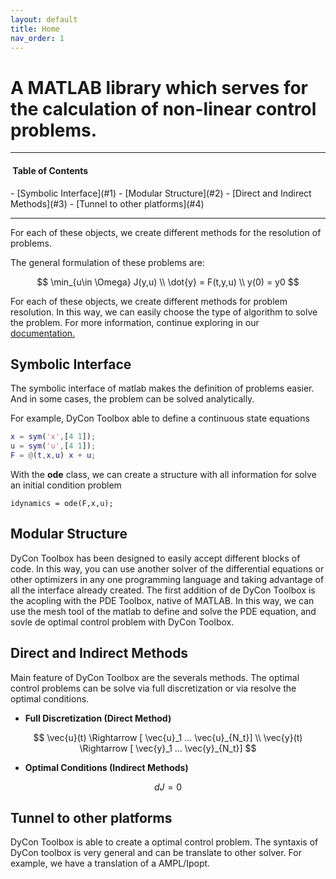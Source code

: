 ```yaml
---
layout: default
title: Home
nav_order: 1
---
```


# A MATLAB library which serves for the calculation of non-linear control problems.
---
<h4> Table of Contents</h4>
- [Symbolic Interface](#1)
- [Modular Structure](#2)
- [Direct and Indirect Methods](#3)
- [Tunnel to other platforms](#4)
  
---

 For each of these objects, we create different methods for the resolution of problems.

<p>The general formulation of these problems are: </p>

$$
\min_{u\in \Omega} J(y,u) \\
\dot{y} = F(t,y,u) \\ 
y(0) = y0
$$

<p>For each of these objects, we create different methods for problem resolution. In this way, we can easily choose the type of algorithm to solve the problem. For more information, continue exploring in our <a href="https://DeustoTech.github.io/dycon-toolbox-documentation/projects/01-documentation">documentation.</a></p>

<h2 id="1">Symbolic Interface</h2>

The symbolic interface of matlab makes the definition of problems easier. And in some cases, the problem can be solved analytically.

For example, DyCon Toolbox able to define a continuous state equations
```matlab
x = sym('x',[4 1]);
u = sym('u',[4 1]);
F = @(t,x,u) x + u;
```
With the **ode** class, we can create a structure with all information for solve an initial condition problem
```
idynamics = ode(F,x,u);
```
<h2 id="2">Modular Structure</h2>

DyCon Toolbox has been designed to easily accept different blocks of code. In this way, you can use another solver of the differential equations or other optimizers in any one programming language and taking advantage of all the interface already created. The first addition of de DyCon Toolbox is the acopling with the PDE Toolbox, native of MATLAB. In this way, we can use the mesh tool of the matlab to define and solve the PDE equation, and sovle de optimal control problem with DyCon Toolbox.

<h2 id="3">Direct and Indirect Methods</h2>
Main feature of DyCon Toolbox are the severals methods. The optimal control problems can be solve via full discretization or via resolve the optimal conditions.

- **Full Discretization (Direct Method)**
 
$$ 
    \vec{u}(t) \Rightarrow [ \vec{u}_1 ... \vec{u}_{N_t}] \\
    \vec{y}(t) \Rightarrow [ \vec{y}_1 ... \vec{y}_{N_t}] 
$$ 

- **Optimal Conditions (Indirect Methods)**

$$
    dJ = 0
$$

<h2 id="4"> Tunnel to other platforms</h2>
DyCon Toolbox is able to create a optimal control problem. The syntaxis of DyCon toolbox is very general and can be translate to other solver. For example, we have a translation of a AMPL/Ipopt.